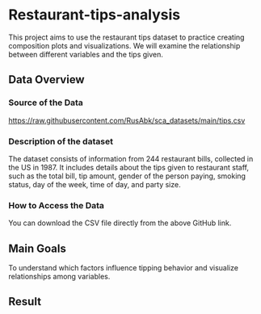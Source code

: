 # Restaurant-tips-analysis
This project aims to use the restaurant tips dataset to practice creating composition plots and visualizations. We will examine the relationship between different variables and the tips given.

## Data Overview
### Source of the Data
 https://raw.githubusercontent.com/RusAbk/sca_datasets/main/tips.csv
 
### Description of the dataset
The dataset consists of information from 244 restaurant bills, collected in the US in 1987.
It includes details about the tips given to restaurant staff, such as the total bill, tip amount, gender of the person paying, smoking status, day of the week, time of day, and party size.

### How to Access the Data
You can download the CSV file directly from the above GitHub link.

## Main Goals
To understand which factors influence tipping behavior and visualize relationships among variables.

## Result
